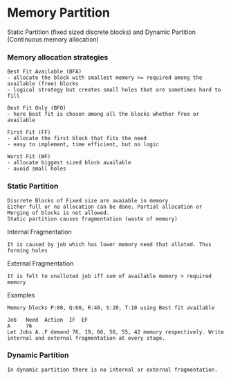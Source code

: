 # Memory Partition
Static Partition (fixed sized discrete blocks) and Dynamic Partition (Continuous memory allocation)

### Memory allocation strategies
```
Best Fit Available (BFA)
- allocate the block with smallest memory >= required among the available (free) blocks
- logical strategy but creates small holes that are sometimes hard to fill

Best Fit Only (BFO)
- here best fit is chosen among all the blocks whether free or available 

First Fit (FF)
- allocate the first block that fits the need
- easy to implement, time efficient, but no logic

Worst Fit (WF)
- allocate biggest sized block available
- avoid small holes
```

### Static Partition
```
Discrete Blocks of Fixed size are avaiable in memory
Either full or no allocation can be done. Partial allocation or Merging of blocks is not allowed.
Static partition causes fragmentation (waste of memory)
```
Internal Fragmentation
```
It is caused by job which has lower memory need that alloted. Thus forming holes
```
External Fragmentation
```
It is felt to unalloted job iff sum of available memory > required memory
```
Examples
```
Memory blocks P:80, Q:60, R:40, S:20, T:10 using Best fit available

Job   Need  Action  IF  EF
A     76    
Let Jobs A..F demand 76, 19, 66, 56, 55, 42 memory respectively. Write internal and external fragmentation at every stage.
```


### Dynamic Partition
````
In dynamic partition there is no internal or external fragmentation.
````
